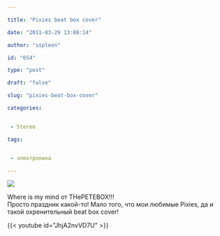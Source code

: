 ```yaml
---

title: "Pixies beat box cover"

date: "2011-03-29 13:08:14"

author: "sspleen"

id: "654"

type: "post"

draft: "false"

slug: "pixies-beat-box-cover"

categories:


 - Stereo

tags:


 - электроника

---
```

[![](/uploads/2012/05/Where-is-my-mind.jpg)](/2011/03/pixies-beat-box-cover/where-is-my-mind/)  
  
Where is my mind от THePETEBOX!!!  
Просто праздник какой-то! Мало того, что мои любимые Pixies, да и такой охренительный beat box cover!  
  
{{< youtube id="JhjA2nvVD7U" >}}